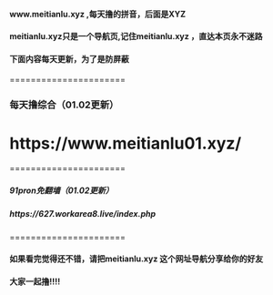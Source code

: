 <h4>www.meitianlu.xyz   ,每天撸的拼音，后面是XYZ</h4>
<h4>meitianlu.xyz只是一个导航页,记住meitianlu.xyz ，直达本页永不迷路</h4>
<h4>下面内容每天更新，为了是防屏蔽</h4>
======================
<h3>每天撸综合（01.02更新）</h3>
<h1>https://www.meitianlu01.xyz/</h1>
======================
<h5>91pron免翻墙（01.02更新）</h5>
<h5>https://627.workarea8.live/index.php</h5>
======================
<h4>如果看完觉得还不错，请把meitianlu.xyz 这个网址导航分享给你的好友</h4>
<h4>大家一起撸!!!!</h4>
